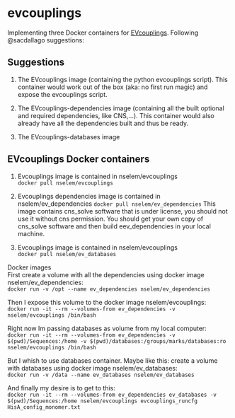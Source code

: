 # evcouplings
Implementing three Docker containers for [EVcouplings](https://github.com/debbiemarkslab/EVcouplings). Following @sacdallago suggestions:  

## Suggestions  
1. The EVcouplings image (containing the python evcouplings script). This container would work out of the box (aka: no first run magic) and expose the evcouplings script.  

2. The EVcouplings-dependencies image (containing all the built optional and required dependencies, like CNS,...). This container would also already have all the dependencies built and thus be ready.  

3.  The EVcouplings-databases image 

## EVcouplings Docker containers  

1. Evcouplings image is contained in nselem/evcouplings  
`docker pull nselem/evcouplings`  
2. Evcouplings dependencies image is contained in nselem/ev_dependencies
`docker pull nselem/ev_dependencies`
This image contains cns_solve software that is under license, you should not use it without cns permission. 
You should get your own copy of cns_solve software and then build eev_dependencies in your local machine.   

3. Evcouplings image is contained in nselem/evcouplings  
`docker pull nselem/ev_databases`  


Docker images  
First create a volume with all the dependencies using docker image nselem/ev_dependencies:    
`docker run -v /opt --name ev_dependencies nselem/ev_dependencies  `   

Then I expose this volume to the docker image nselem/evcouplings:    
`docker run -it --rm --volumes-from ev_dependencies -v nselem/evcouplings /bin/bash  `   

Right now Im passing databases as volume from my local computer:      
`docker run -it --rm --volumes-from ev_dependencies -v $(pwd)/Sequences:/home -v $(pwd)/databases:/groups/marks/databases:ro nselem/evcouplings /bin/bash  `   

But I whish to use databases container. Maybe like this: create a volume with databases using docker image nselem/ev_databases:    
`docker run -v /data --name ev_databases nselem/ev_databases  `  


And finally my desire is to get to this:  
`docker run -it --rm --volumes-from ev_dependencies ev_databases -v $(pwd)/Sequences:/home nselem/evcouplings evcouplings_runcfg HisA_config_monomer.txt`  

